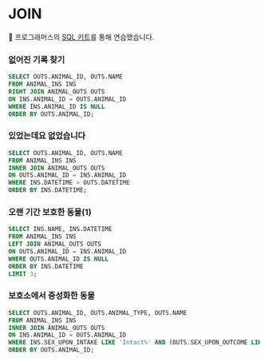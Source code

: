 # JOIN

🐢 프로그래머스의 [SQL 키트](https://programmers.co.kr/learn/courses/30/parts/17046)를 통해 연습했습니다.

### 없어진 기록 찾기
```sql
SELECT OUTS.ANIMAL_ID, OUTS.NAME
FROM ANIMAL_INS INS
RIGHT JOIN ANIMAL_OUTS OUTS
ON INS.ANIMAL_ID = OUTS.ANIMAL_ID
WHERE INS.ANIMAL_ID IS NULL
ORDER BY OUTS.ANIMAL_ID;
```

### 있었는데요 없었습니다
```sql
SELECT OUTS.ANIMAL_ID, OUTS.NAME
FROM ANIMAL_INS INS
INNER JOIN ANIMAL_OUTS OUTS
ON OUTS.ANIMAL_ID = INS.ANIMAL_ID
WHERE INS.DATETIME > OUTS.DATETIME
ORDER BY INS.DATETIME;
```

### 오랜 기간 보호한 동물(1)
```sql
SELECT INS.NAME, INS.DATETIME
FROM ANIMAL_INS INS
LEFT JOIN ANIMAL_OUTS OUTS
ON OUTS.ANIMAL_ID = INS.ANIMAL_ID
WHERE OUTS.ANIMAL_ID IS NULL
ORDER BY INS.DATETIME
LIMIT 3;
```

### 보호소에서 중성화한 동물
```sql
SELECT OUTS.ANIMAL_ID, OUTS.ANIMAL_TYPE, OUTS.NAME
FROM ANIMAL_INS INS
INNER JOIN ANIMAL_OUTS OUTS
ON INS.ANIMAL_ID = OUTS.ANIMAL_ID
WHERE INS.SEX_UPON_INTAKE LIKE 'Intact%' AND (OUTS.SEX_UPON_OUTCOME LIKE 'Spayed%' OR OUTS.SEX_UPON_OUTCOME LIKE 'Neutered%')
ORDER BY OUTS.ANIMAL_ID;
```
